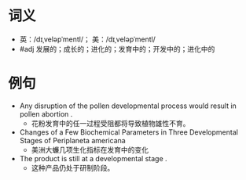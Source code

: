 # 词义
- 英：/dɪˌveləpˈmentl/； 美：/dɪˌveləpˈmentl/
- #adj 发展的；成长的；进化的；发育中的；开发中的；进化中的
# 例句
- Any disruption of the pollen developmental process would result in pollen abortion .
	- 花粉发育中的任一过程受阻都将导致植物雄性不育。
- Changes of a Few Biochemical Parameters in Three Developmental Stages of Periplaneta americana
	- 美洲大蠊几项生化指标在发育中的变化
- The product is still at a developmental stage .
	- 这种产品仍处于研制阶段。
